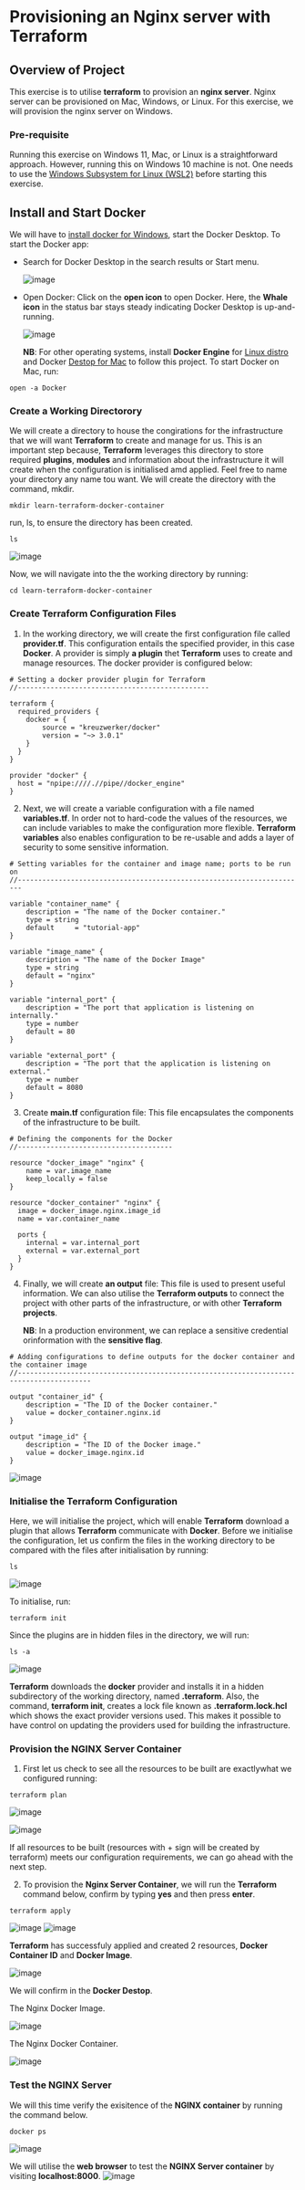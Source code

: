 # Provisioning an Nginx server with Terraform
## Overview of Project
This exercise is to utilise **terraform** to provision an **nginx server**. Nginx server can be provisioned on Mac, Windows, or Linux. For this exercise, we will provision the nginx server on Windows. <p>
### Pre-requisite 
Running this exercise on Windows 11, Mac, or Linux is a straightforward approach. However, running this on Windows 10 machine is not. One needs to use the [Windows Subsystem for Linux (WSL2)](https://docs.microsoft.com/en-us/windows/wsl/install-win10) before starting this exercise.<p>
## Install and Start Docker
We will have to [install docker for Windows](https://docs.docker.com/docker-for-windows/install), start the Docker Desktop. To start the Docker app:
- Search for Docker Desktop in the search results or Start menu.<p>
![image](https://github.com/JonesKwameOsei/Terraform-Docker-Nginx/assets/81886509/18658e53-4265-4b25-a7fa-e7e3e20f7742)
- Open Docker: Click on the **open icon** to open Docker. Here, the **Whale icon** in the status bar stays steady indicating Docker Desktop is up-and-running. <p>
![image](https://github.com/JonesKwameOsei/Terraform-Docker-Nginx/assets/81886509/7496bfde-eed0-4619-88e8-49f921a26539) <p>
**NB**: For other operating systems, install **Docker Engine** for [Linux distro](https://docs.docker.com/engine/install/) and Docker [Destop for Mac](https://docs.docker.com/docker-for-mac/install/) to follow this project. To start Docker on Mac, run:
```
open -a Docker
```
### Create a Working Directorory
We will create a directory to house the congirations for the infrastructure that we will want **Terraform** to create and manage for us. This is an important step because, **Terraform** leverages this directory to store required **plugins**, **modules** and information about the infrastructure it will create when the configuration is initialised amd applied. Feel free to name your directory any name tou want. We will create the directory with the command, mkdir. 

```
mkdir learn-terraform-docker-container
```
run, ls, to ensure the directory has been created. 
```
ls
```
![image](https://github.com/JonesKwameOsei/Terraform-Docker-Nginx/assets/81886509/f07582e9-6be0-4249-8837-f0a6636efc7e)<p>
Now, we will navigate into the the working directory by running:
```
cd learn-terraform-docker-container
```
### Create Terraform Configuration Files
1. In the working directory, we will create the first configuration file called **provider.tf**. This configuration entails the specified provider, in this case **Docker**. A provider is simply **a plugin** thet **Terraform** uses to create and manage resources. The docker provider is configured below:
```
# Setting a docker provider plugin for Terraform
//-----------------------------------------------

terraform {
  required_providers {
    docker = {
        source = "kreuzwerker/docker"
        version = "~> 3.0.1"
    }
  }
}

provider "docker" {
  host = "npipe:////.//pipe//docker_engine"
}
```
2. Next, we will create a variable configuration with a file named **variables.tf**. In order not to hard-code the values of the resources, we can include variables to make the configuration more flexible. **Terraform variables** also enables configuration to be re-usable and adds a layer of security to some sensitive information.
```
# Setting variables for the container and image name; ports to be run on
//-----------------------------------------------------------------------

variable "container_name" {
    description = "The name of the Docker container."
    type = string
    default     = "tutorial-app"
}

variable "image_name" {
    description = "The name of the Docker Image"
    type = string
    default = "nginx"
}

variable "internal_port" {
    description = "The port that application is listening on internally."
    type = number
    default = 80
}

variable "external_port" {
    description = "The port that the application is listening on external."
    type = number
    default = 8080
}
```
3. Create **main.tf** configuration file: This file encapsulates the components of the infrastructure to be built.
```
# Defining the components for the Docker
//--------------------------------------

resource "docker_image" "nginx" {
    name = var.image_name
    keep_locally = false
}

resource "docker_container" "nginx" {
  image = docker_image.nginx.image_id
  name = var.container_name

  ports {
    internal = var.internal_port
    external = var.external_port
  }
}
```
4. Finally, we will create **an output** file: This file is used to present useful information. We can also utilise the **Terraform outputs** to connect the project with other parts of the infrastructure, or with other **Terraform projects**.<p>
**NB**: In a production environment, we can replace a sensitive credential orinformation with the **sensitive flag**.
```
# Adding configurations to define outputs for the docker container and the container image
//----------------------------------------------------------------------------------------

output "container_id" {
    description = "The ID of the Docker container."
    value = docker_container.nginx.id
}

output "image_id" {
    description = "The ID of the Docker image."
    value = docker_image.nginx.id
}
```
![image](https://github.com/JonesKwameOsei/Terraform-Docker-Nginx/assets/81886509/b7aee776-5c8d-4a91-97eb-5741149f06cd) <p>

### Initialise the Terraform Configuration
Here, we will initialise the project, which will enable **Terraform** download a plugin that allows **Terraform** communicate with **Docker**. Before we initialise the configuration, let us confirm the files in the working directory to be compared with the files after initialisation by running:
```
ls
```
![image](https://github.com/JonesKwameOsei/Terraform-Docker-Nginx/assets/81886509/800570b0-437c-4dc8-887b-104f7856c7ac) <p>

To initialise, run:
```
terraform init
```
Since the plugins are in hidden files in the directory, we will run:
```
ls -a
```
![image](https://github.com/JonesKwameOsei/Terraform-Docker-Nginx/assets/81886509/b43ac648-83be-496e-856a-6cc64dbda636) <p>
**Terraform** downloads the **docker** provider and installs it in a hidden subdirectory of the working directory, named **.terraform**. Also, the command, **terraform init**, creates a lock file known as **.terraform.lock.hcl** which shows the exact provider versions used. This makes it possible to have control on updating the providers used for building the infrastructure. 
### Provision the NGINX Server Container
1. First let us check to see all the resources to be built are exactlywhat we configured running:
```
terraform plan
```
![image](https://github.com/JonesKwameOsei/Terraform-Docker-Nginx/assets/81886509/5ec8a859-ac77-4f46-aa44-2409e5600943) <p>
![image](https://github.com/JonesKwameOsei/Terraform-Docker-Nginx/assets/81886509/8bf9d174-b219-486e-b66e-680c8d7b8dd7) <p>
If all resources to be built (resources with + sign will be created by terraform) meets our configuration requirements, we can go ahead with the next step. 

2. To provision the **Nginx Server Container**, we will run the **Terraform** command below, confirm by typing **yes** and then press **enter**. 
```
terraform apply
```
![image](https://github.com/JonesKwameOsei/Terraform-Docker-Nginx/assets/81886509/64627f11-7860-426a-9d94-ae0c6e97abd4)
![image](https://github.com/JonesKwameOsei/Terraform-Docker-Nginx/assets/81886509/d1a1dca9-42ba-4a5a-accd-c70b86928ac6)

**Terraform** has successfuly applied and created 2 resources, **Docker Container ID** and **Docker Image**.<p>
![image](https://github.com/JonesKwameOsei/Terraform-Docker-Nginx/assets/81886509/1c852d79-096f-4098-a968-61ff4ca19586)<p>
We will confirm in the **Docker Destop**. <p>
The Nginx Docker Image.<p>
![image](https://github.com/JonesKwameOsei/Terraform-Docker-Nginx/assets/81886509/b045dca7-ef07-4332-9773-224ff9ea59ab) <p>
The Nginx Docker Container.<p>
![image](https://github.com/JonesKwameOsei/Terraform-Docker-Nginx/assets/81886509/e525665d-d809-4c19-9b3f-b46362a64593) <p>

### Test the NGINX Server
We will this time verify the exisitence of the **NGINX container** by running the command below.
```
docker ps
```
![image](https://github.com/JonesKwameOsei/Terraform-Docker-Nginx/assets/81886509/d7045073-1813-4d08-87b7-0549c3a38e70) <p>

We will utilise the **web browser** to test the **NGINX Server container** by visiting **localhost:8000**.
![image](https://github.com/JonesKwameOsei/Terraform-Docker-Nginx/assets/81886509/35b87dcb-233e-4f95-a458-561873d7cf9e)




